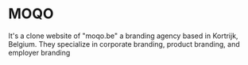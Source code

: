 # MOQO
It's a clone website of "moqo.be" a branding agency based in Kortrijk, Belgium. They specialize in corporate branding, product branding, and employer branding
